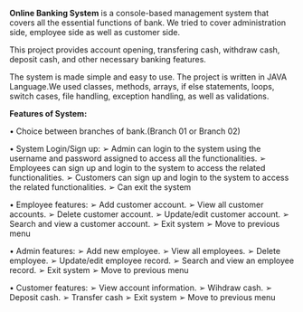 **Online Banking System** is a console-based management system that covers all the essential 
functions of bank. We tried to cover administration side, employee side as well as customer side.

This project provides account opening, transfering cash, withdraw cash, deposit cash, and 
other necessary banking features. 

The system is made simple and easy to use. The project is written in JAVA Language.We used classes, methods, arrays, if else statements, loops, switch 
cases, file handling, exception handling, as well as validations.

**Features of System:**

• Choice between branches of bank.(Branch 01 or Branch 02)

• System Login/Sign up:
➢ Admin can login to the system using the username and password assigned to 
access all the functionalities.
➢ Employees can sign up and login to the system to access the related 
functionalities.
➢ Customers can sign up and login to the system to access the related 
functionalities.
➢ Can exit the system

• Employee features:
➢ Add customer account.
➢ View all customer accounts.
➢ Delete customer account.
➢ Update/edit customer account.
➢ Search and view a customer account.
➢ Exit system
➢ Move to previous menu

• Admin features:
➢ Add new employee.
➢ View all employees.
➢ Delete employee.
➢ Update/edit employee record.
➢ Search and view an employee record.
➢ Exit system
➢ Move to previous menu

• Customer features:
➢ View account information.
➢ Wihdraw cash.
➢ Deposit cash.
➢ Transfer cash
➢ Exit system
➢ Move to previous menu
